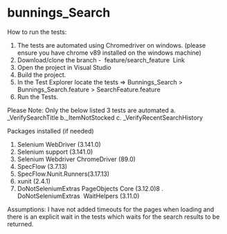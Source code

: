 # bunnings_Search

How to run the tests: 
1. The tests are automated using Chromedriver on windows. (please ensure you have chrome v89 installed on the windows machine)
2. Download/clone the branch -  feature/search_feature  Link  
3. Open the project in Visual Studio 
4. Build the project. 
5. In the Test Explorer locate the tests => Bunnings_Search > Bunnings_Search.feature > SearchFeature.feature
6. Run the Tests. 

Please Note: Only the below listed 3 tests are automated
a. _VerifySearchTitle
b._ItemNotStocked
c. _VerifyRecentSearchHistory

Packages installed (if needed)
1. Selenium WebDriver (3.141.0)
2. Selenium support (3.141.0)
3. Selenium Webdriver ChromeDriver (89.0)
4. SpecFlow (3.7.13)
5. SpecFlow.Nunit.Runners(3.17.13)
6. xunit (2.4.1)
7. DoNotSeleniumExtras PageObjects Core (3.12.0)8
. DoNotSeleniumExtras  WaitHelpers (3.11.0)

Assumptions:
I have not added timeouts for the pages when loading and there is an explicit wait in the tests which waits for the search results to be returned. 
